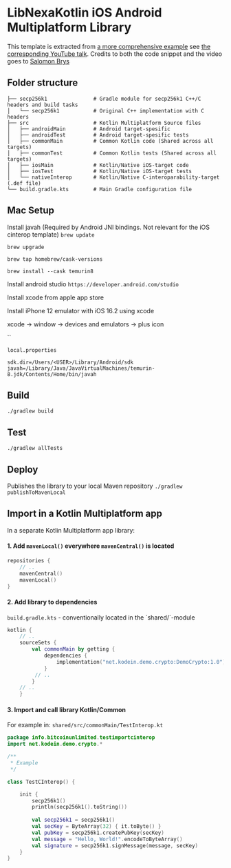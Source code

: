 # LibNexaKotlin iOS Android Multiplatform Library

This template is extracted from [a more comprehensive example](https://github.com/KodeinKoders/Playground-Demo-Crypto) see [the corresponding YouTube talk](https://www.youtube.com/watch?v=Z2PHpxVD9_s). Credits to both the code snippet and the video goes to [Salomon Brys](https://twitter.com/salomonbrys) 
## Folder structure
    ├── secp256k1               # Gradle module for secp256k1 C++/C headers and build tasks
    │   └── secp256k1           # Original C++ implementation with C headers
    ├── src                     # Kotlin Multiplatform Source files
    │   ├── androidMain         # Android target-spesific 
    │   ├── androidTest         # Android target-spesific tests
    │   ├── commonMain          # Common Kotlin code (Shared across all targets)
    │   ├── commonTest          # Common Kotlin tests (Shared across all targets)
    │   ├── iosMain             # Kotlin/Native iOS-target code
    │   ├── iosTest             # Kotlin/Native iOS-target tests
    │   └── nativeInterop       # Kotlin/Native C-interoparability-target (.def file)
    └── build.gradle.kts        # Main Gradle configuration file

## Mac Setup
Install javah (Required by Android JNI bindings. Not relevant for the iOS cinterop template)
`brew update`

`brew upgrade`

`brew tap homebrew/cask-versions`

`brew install --cask temurin8`

Install android studio `https://developer.android.com/studio`

Install xcode from apple app store

Install iPhone 12 emulator with iOS 16.2 using xcode

xcode -> window -> devices and emulators -> plus icon

``

`local.properties`
```
sdk.dir=/Users/<USER>/Library/Android/sdk
javah=/Library/Java/JavaVirtualMachines/temurin-8.jdk/Contents/Home/bin/javah
```

## Build
`./gradlew build`

## Test
`./gradlew allTests`

## Deploy
Publishes the library to your local Maven repository
`./gradlew publishToMavenLocal`

## Import in a Kotlin Multiplatform app
In a separate Kotlin Multiplatform app library:

#### 1. Add `mavenLocal()` everywhere `mavenCentral()` is located

```kts
repositories {
    // ..
    mavenCentral()
    mavenLocal()
}
```

#### 2. Add library to dependencies

`build.gradle.kts` - conventionally located in the `shared/´-module

```kts
kotlin {
    // ..
    sourceSets {
        val commonMain by getting {
            dependencies {
                implementation("net.kodein.demo.crypto:DemoCrypto:1.0")
            }
         // ..
        }
    // ..
    }
```

#### 3. Import and call library Kotlin/Common 
For example in:
`shared/src/commonMain/TestInterop.kt`
```kotlin
package info.bitcoinunlimited.testimportcinterop
import net.kodein.demo.crypto.*

/**
 * Example
 */

class TestCInterop() {

    init {
        secp256k1()
        println(secp256k1().toString())
        
        val secp256k1 = secp256k1()
        val secKey = ByteArray(32) { it.toByte() }
        val pubKey = secp256k1.createPubKey(secKey)
        val message = "Hello, World!".encodeToByteArray()
        val signature = secp256k1.signMessage(message, secKey)
    }
}
```
